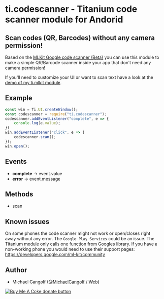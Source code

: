 # ti.codescanner - Titanium code scanner module for Andorid

## Scan codes (QR, Barcodes) without any camera permission!

Based on the <a href="https://developers.google.com/ml-kit/code-scanner">MLKit Google code scanner (Beta)</a> you can use this module to make a simple QR/Barcode scanner inside your app that don't need any camera permission!

If you'll need to customize your UI or want to scan text have a look at the <a href="https://github.com/m1ga/titanium-mlkit-demo">demo of my ti.mlkit module</a>.

## Example

```js
const win = Ti.UI.createWindow();
const codescanner = require("ti.codescanner");
codescanner.addEventListener("complete", e => {
	console.log(e.value);
})
win.addEventListener("click", e => {
	codescanner.scan();
});
win.open();
```

## Events
* <b>complete</b> -> event.value
* <b>error</b> -> event.message

## Methods
* scan

## Known issues

On some phones the code scanner might not work or open/closes right away without any error. The `Google Play Services` could be an issue. 
The Titanium module only calls one function from Googles library. If you have a non-working phone you would need to use their support pages: https://developers.google.com/ml-kit/community

## Author

- Michael Gangolf ([@MichaelGangolf](https://twitter.com/MichaelGangolf) / [Web](http://migaweb.de))

<span class="badge-buymeacoffee"><a href="https://www.buymeacoffee.com/miga" title="donate"><img src="https://img.shields.io/badge/buy%20me%20a%20coke-donate-orange.svg" alt="Buy Me A Coke donate button" /></a></span>
